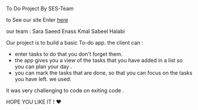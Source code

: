 To Do Project By SES-Team

to See our site Enter [here](https://lotus-1.github.io/To-do-Project-SES/.)

our team :
Sara Saeed
Enass Kmal
Sabeel Halabi


Our project is to build a basic To-do app.
the client can :
* enter tasks to do that you don't forget them.
* the app gives you a view of the tasks that you have added in a list so you can plan your day .
* you can mark the tasks that are done, so that you can focus on the tasks you have left.
we used.

 it was very challenging to code on exiting code .

 HOPE YOU LIKE IT ! :heart:
